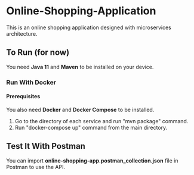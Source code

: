 # Online-Shopping-Application
This is an online shopping application designed with microservices architecture.

## To Run (for now)
You need <b>Java 11</b> and <b>Maven</b> to be installed on your device.

### Run With Docker
#### Prerequisites
You also need <b>Docker</b> and <b>Docker Compose</b> to be installed.
1. Go to the directory of each service and run "mvn package" command.
2. Run "docker-compose up" command from the main directory.

## Test It With Postman
You can import <b>online-shopping-app.postman_collection.json</b> file in Postman to use the API.